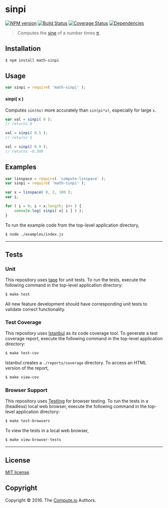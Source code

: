 sinpi
===
[![NPM version][npm-image]][npm-url] [![Build Status][build-image]][build-url] [![Coverage Status][coverage-image]][coverage-url] [![Dependencies][dependencies-image]][dependencies-url]

> Computes the [sine][math-sin] of a number times [π][const-pi].


## Installation

``` bash
$ npm install math-sinpi
```


## Usage

``` javascript
var sinpi = require( 'math-sinpi' );
```

#### sinpi( x )

Computes `sin(πx)` more accurately than `sin(pi*x)`, especially for large `x`.


``` javascript
var val = sinpi( 0 );
// returns 0

val = sinpi( 0.5 );
// returns 1

val = sinpi( 0.9 );
// returns ~0.309
```


## Examples

``` javascript
var linspace = require( 'compute-linspace' );
var sinpi = require( 'math-sinpi' );

var x = linspace( 0, 2, 100 );
var i;

for ( i = 0; i < x.length; i++ ) {
	console.log( sinpi( x[ i ] ) );
}
```

To run the example code from the top-level application directory,

``` bash
$ node ./examples/index.js
```


---
## Tests

### Unit

This repository uses [tape][tape] for unit tests. To run the tests, execute the following command in the top-level application directory:

``` bash
$ make test
```

All new feature development should have corresponding unit tests to validate correct functionality.


### Test Coverage

This repository uses [Istanbul][istanbul] as its code coverage tool. To generate a test coverage report, execute the following command in the top-level application directory:

``` bash
$ make test-cov
```

Istanbul creates a `./reports/coverage` directory. To access an HTML version of the report,

``` bash
$ make view-cov
```


### Browser Support

This repository uses [Testling][testling] for browser testing. To run the tests in a (headless) local web browser, execute the following command in the top-level application directory:

``` bash
$ make test-browsers
```

To view the tests in a local web browser,

``` bash
$ make view-browser-tests
```

<!-- [![browser support][browsers-image]][browsers-url] -->


---
## License

[MIT license](http://opensource.org/licenses/MIT).


## Copyright

Copyright &copy; 2016. The [Compute.io][compute-io] Authors.


[npm-image]: http://img.shields.io/npm/v/math-sinpi.svg
[npm-url]: https://npmjs.org/package/math-sinpi

[build-image]: http://img.shields.io/travis/math-io/sinpi/master.svg
[build-url]: https://travis-ci.org/math-io/sinpi

[coverage-image]: https://img.shields.io/codecov/c/github/math-io/sinpi/master.svg
[coverage-url]: https://codecov.io/github/math-io/sinpi?branch=master

[dependencies-image]: http://img.shields.io/david/math-io/sinpi.svg
[dependencies-url]: https://david-dm.org/math-io/sinpi

[dev-dependencies-image]: http://img.shields.io/david/dev/math-io/sinpi.svg
[dev-dependencies-url]: https://david-dm.org/dev/math-io/sinpi

[github-issues-image]: http://img.shields.io/github/issues/math-io/sinpi.svg
[github-issues-url]: https://github.com/math-io/sinpi/issues

[tape]: https://github.com/substack/tape
[istanbul]: https://github.com/gotwarlost/istanbul
[testling]: https://ci.testling.com

[compute-io]: https://github.com/compute-io/
[math-sin]: https://github.com/math-io/sin
[const-pi]: https://github.com/const-io/pi
